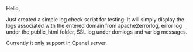 Hello,

Just created a simple log check script for testing .It will simply display the logs associated with the entered domain from apache2errorlog, error log under the public_html folder, SSL log under domlogs and varlog messages.

Currently it only support in Cpanel server.
